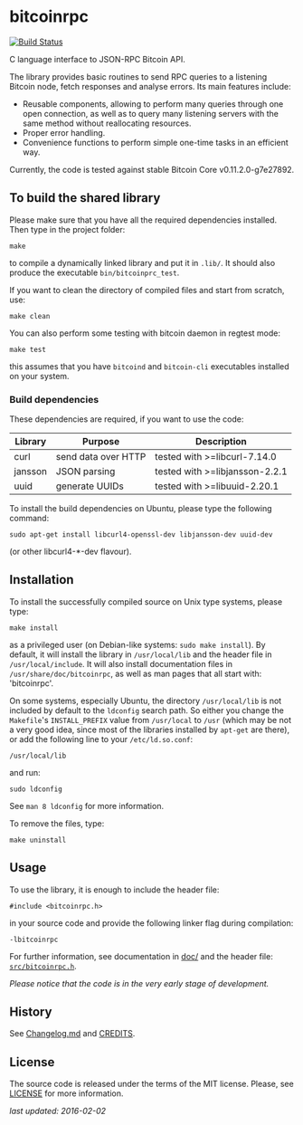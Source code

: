 # bitcoinrpc

[![Build Status](https://travis-ci.org/bitcoinrpc/bitcoinrpc.svg?branch=master)](https://travis-ci.org/bitcoinrpc/bitcoinrpc)

C language interface to JSON-RPC Bitcoin API.

The library provides basic routines to send RPC queries to a listening
Bitcoin node, fetch responses and analyse errors. Its main features include:

* Reusable components, allowing to perform many queries through one open
connection, as well as to query many listening servers with the same method
without reallocating resources.
* Proper error handling.
* Convenience functions to perform simple one-time tasks in an efficient way.

Currently, the code is tested against stable Bitcoin Core v0.11.2.0-g7e27892.


## To build the shared library

Please make sure that you have all the required dependencies installed.
Then type in the project folder:

    make

to compile a dynamically linked library and put it in `.lib/`. It should
also produce the executable `bin/bitcoinprc_test`.

If you want to clean the directory of compiled files and start from scratch,
use:

    make clean  

You can also perform some testing with bitcoin daemon in regtest mode:

    make test

this assumes that you have `bitcoind` and `bitcoin-cli` executables
installed on your system.


### Build dependencies

These dependencies are required, if you want to use the code:

 Library     | Purpose             | Description
 ------------|---------------------|-----------------------------------------
  curl       | send data over HTTP | tested with >=libcurl-7.14.0
  jansson    | JSON parsing        | tested with >=libjansson-2.2.1
  uuid       | generate UUIDs      | tested with >=libuuid-2.20.1

To install the build dependencies on Ubuntu, please type the following
command:

    sudo apt-get install libcurl4-openssl-dev libjansson-dev uuid-dev

(or other libcurl4-\*-dev flavour).


## Installation

To install the successfully compiled source on Unix type systems, please type:

    make install

as a privileged user  (on Debian-like systems: `sudo make install`).
By default, it will install the library in `/usr/local/lib` and the header
file in `/usr/local/include`.  It will also install documentation files in
`/usr/share/doc/bitcoinrpc`, as well as man pages that all start with:
'bitcoinrpc'.

On some systems, especially Ubuntu, the directory `/usr/local/lib` is not
included by default to the `ldconfig` search path.  So either you change
the `Makefile`'s `INSTALL_PREFIX` value from `/usr/local` to `/usr`
(which may be not a very good idea, since most of the libraries installed by
`apt-get` are there), or add the following line to your `/etc/ld.so.conf`:

    /usr/local/lib

and run:

    sudo ldconfig

See `man 8 ldconfig` for more information.

To remove the files, type:

    make uninstall


## Usage

To use the library, it is enough to include the header file:

    #include <bitcoinrpc.h>

in your source code and provide the following linker flag during compilation:

    -lbitcoinrpc

For further information, see documentation in [doc/](./doc/README.md)
and the header file: [`src/bitcoinrpc.h`](./src/bitcoinrpc.h).

*Please notice that the code is in the very early stage of development.*


## History

See [Changelog.md](./Changelog.md) and [CREDITS](./CREDITS).


## License

The source code is released under the terms of the MIT license.  Please, see
[LICENSE](./LICENSE) for more information.


*last updated: 2016-02-02*

